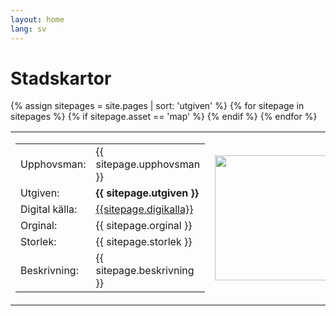 ```yaml
---
layout: home
lang: sv
---
```

# Stadskartor
<table>
  {% assign sitepages = site.pages | sort: 'utgiven' %}
    {% for sitepage in sitepages %}
        {% if sitepage.asset == 'map' %}
           <tr>
              <td>
                <table>
                  <tr><td>Upphovsman:</td><td>   {{ sitepage.upphovsman }}    </td> </tr>
                  <tr><td>Utgiven:</td><td>   <b>{{ sitepage.utgiven }}</b>      </td> </tr>
                  <tr><td>Digital källa:</td><td> <a href="{{ sitepage.digikallaurl }}"> {{sitepage.digikalla}} </a>      </td> </tr>
                  <tr><td>Orginal:</td><td>   {{ sitepage.orginal }}      </td> </tr>
                  <tr><td>Storlek:</td><td>   {{ sitepage.storlek }}      </td> </tr>
                   <tr><td>Beskrivning:</td><td>   {{ sitepage.beskrivning }}      </td> </tr>
                </table>
              </td>
              <td>
                 <a href="{{sitepage.dir}}{{ sitepage.img }}" rel="lightbox"><img src="{{sitepage.dir}}{{ sitepage.img }}" width="200px"></a>
              </td>
           </tr>
        {% endif %}
    {% endfor %}
</table>
